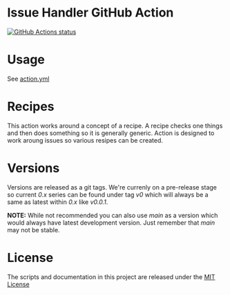 # Issue Handler GitHub Action

<p align="left">
  <a href="https://github.com/jvalkeal/issue-handler"><img alt="GitHub Actions status" src="https://github.com/jvalkeal/issue-handler/workflows/Test/badge.svg"></a>
</p>

# Usage

See [action.yml](action.yml)

# Recipes

This action works around a concept of a recipe. A recipe checks one things and then
does something so it is generally generic. Action is designed to work aroung issues
so various resipes can be created.

# Versions

Versions are released as a git tags. We're currenly on a pre-release stage so
current _0.x_ series can be found under tag _v0_ which will always be a same
as latest within _0.x_ like _v0.0.1_.

**NOTE:** While not recommended you can also use _main_ as a version which
would always have latest development version. Just remember that _main_
may not be stable.

# License

The scripts and documentation in this project are released under the [MIT License](LICENSE)
